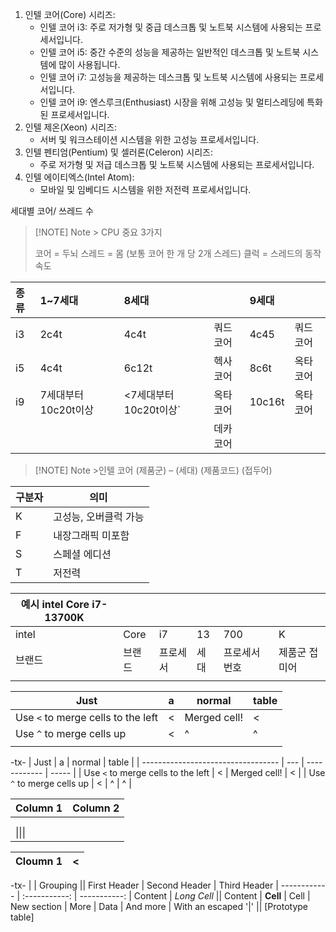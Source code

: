 
1. 인텔 코어(Core) 시리즈:
    - 인텔 코어 i3: 주로 저가형 및 중급 데스크톱 및 노트북 시스템에 사용되는 프로세서입니다.
    - 인텔 코어 i5: 중간 수준의 성능을 제공하는 일반적인 데스크톱 및 노트북 시스템에 많이 사용됩니다.
    - 인텔 코어 i7: 고성능을 제공하는 데스크톱 및 노트북 시스템에 사용되는 프로세서입니다.
    - 인텔 코어 i9: 엔스루크(Enthusiast) 시장을 위해 고성능 및 멀티스레딩에 특화된 프로세서입니다.
2. 인텔 제온(Xeon) 시리즈:
    - 서버 및 워크스테이션 시스템을 위한 고성능 프로세서입니다.
3. 인텔 펜티엄(Pentium) 및 셀러론(Celeron) 시리즈:
    - 주로 저가형 및 저급 데스크톱 및 노트북 시스템에 사용되는 프로세서입니다.
4. 인텔 에이티엑스(Intel Atom):
    - 모바일 및 임베디드 시스템을 위한 저전력 프로세서입니다.


세대별 코어/ 쓰레드 수 

> [!NOTE] Note > CPU 중요 3가지
> 
> 
> 코어 = 두뇌
스레드 = 몸 (보통 코어 한 개 당 2개 스레드)
클럭 = 스레드의 동작속도



| 종류  | 1~7세대          | 8세대              |      | 9세대    |      |
| :-- | :------------- | :--------------- | ---- | :----- | ---- |
| i3  | 2c4t           | 4c4t             | 쿼드코어 | 4c45   | 쿼드코어 |
| i5  | 4c4t           | 6c12t            | 헥사코어 | 8c6t   | 옥타코어 |
| i9  | 7세대부터 10c20t이상 | <7세대부터 10c20t이상` | 옥타코어 | 10c16t | 옥타코어 |
|     |                |                  | 데카코어 |        |      |



> [!NOTE] Note >인텔 코어 (제품군) – (세대) (제품코드) (접두어)  
>
| 구분자 | 의미           |
| --- | ------------ |
| K   | 고성능, 오버클럭 가능 |
| F   | 내장그래픽 미포함    |
| S   | 스페셜 에디션      |
| T   | 저전력          |


| 예시 intel Core i7-13700K |      |      |     |         |         |
| ----------------------- | ---- | ---- | --- | ------- | ------- |
| intel                   | Core | i7   | 13  | 700     | K       |
| 브랜드                     | 브랜드  | 프로세서 | 세대  | 프로세서 번호 | 제품군 접미어 |
|                         |      |      |     |         |         |


| Just                               | a   | normal       | table |
| ---------------------------------- | --- | ------------ | ----- |
| Use `<` to merge cells to the left | <   | Merged cell! | <     |
| Use `^` to merge cells up          | <   | ^            | ^     |
|                                    |     |              |       |
-tx-
| Just                               | a   | normal       | table |
| ---------------------------------- | --- | ------------ | ----- |
| Use `<` to merge cells to the left | <   | Merged cell! | <     |
| Use `^` to merge cells up          | <   | ^            | ^     |


| Column 1 | Column 2 |
| -------- | -------- |
|          |          |
|          |          |
| \|\|\|   |          |



| Cloumn 1 | <   |
| -------- | --- |

-tx- | | Grouping || First Header | Second Header | Third Header | ------------ | :-----------: | -----------: | Content | *Long Cell* || Content | **Cell** | Cell | New section | More | Data | And more | With an escaped '\|' || [Prototype table]